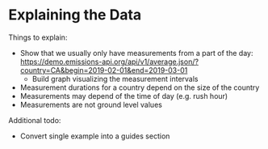Explaining the Data
===================

Things to explain:

- Show that we usually only have measurements from a part of the day:
  https://demo.emissions-api.org/api/v1/average.json/?country=CA&begin=2019-02-01&end=2019-03-01
    - Build graph visualizing the measurement intervals
- Measurement durations for a country depend on the size of the country
- Measurements may depend of the time of day (e.g. rush hour)
- Measurements are not ground level values


Additional todo:

- Convert single example into a guides section
